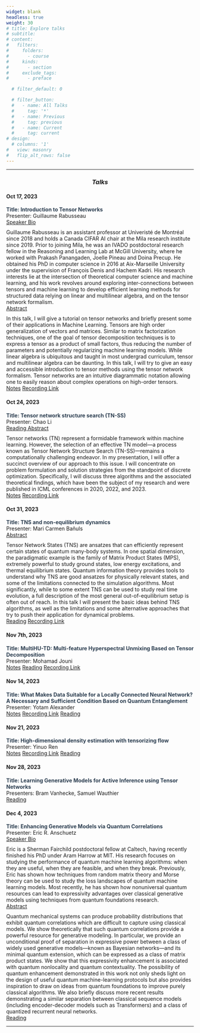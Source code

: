 ```yaml
---
widget: blank
headless: true
weight: 30
# title: Explore talks
# subtitle:
# content:
#   filters:
#     folders:
#       - course
#     kinds:
#       - section
#     exclude_tags:
#       - preface

  # filter_default: 0

  # filter_button:
  #   - name: All Talks
  #     tag: '*'
  #   - name: Previous
  #     tag: previous
  #   - name: Current
  #     tag: current
# design:
  # columns: '1'
#   view: masonry
#   flip_alt_rows: false
---
```


  ---
<section id="courses" class="some-section">
    <div class="row">
        <div class="col-12">
            <div class="listing" style="clear:both;">
                <div class="left" style="margin-bottom: 10px;">
                    <h3 style="text-align:center; font-style: italic;"> Talks</h3>
                    <!-- Add a new talk -->
                    <h4 style="margin-top: 20px;">Oct 17, 2023</h4>
                    <ul style="padding-left: 0;">
                        <li style="list-style-type: none;">
                            <b>
                                <a style="color: #2c3e50;"> Title: Introduction to Tensor Networks </a> 
                            </b>
                            <br> Presenter: Guillaume Rabusseau  
                            <br>
                            <a class="btn btn-primary btn-xs" data-toggle="collapse" href="#newTalkBio" role="button" aria-expanded="false" aria-controls="collapseExample" style="margin-top: 10px;">
                                Speaker Bio
                            </a>
                            <div class="collapse" id="newTalkBio">
                                <div class="card card-body" style="margin-top: 10px;">
                                    Guillaume Rabusseau is an assistant professor at Univeristé de Montréal since 2018 and holds a Canada CIFAR AI chair at the Mila research institute since 2019. Prior to joining Mila, he was an IVADO postdoctoral research fellow in the Reasoning and Learning Lab at McGill University, where he worked with Prakash Panangaden, Joelle Pineau and Doina Precup. He obtained his PhD in computer science in 2016 at Aix-Marseille University under the supervision of François Denis and Hachem Kadri. His research interests lie at the intersection of theoretical computer science and machine learning, and his work revolves around exploring inter-connections between tensors and machine learning to develop efficient learning methods for structured data relying on linear and multilinear algebra, and on the tensor network formalism.
                                </div>
                            </div>
                            <a class="btn btn-primary btn-xs" data-toggle="collapse" href="#newTalkAbstract" role="button" aria-expanded="false" aria-controls="collapseExample" style="margin-top: 10px;">
                                Abstract
                            </a>
                            <div class="collapse" id="newTalkAbstract">
                                <div class="card card-body" style="margin-top: 10px;">
                                    In this talk, I will give a tutorial on tensor networks and briefly present some of their applications in Machine Learning.
                                    Tensors are high order generalization of vectors and matrices. Similar to matrix factorization techniques, one of the goal of tensor decomposition techniques is to express a tensor as a product of small factors, thus reducing the number of parameters and potentially regularizing machine learning models. While linear algebra is ubiquitous and taught in most undergrad curriculum, tensor and multilinear algebra can be daunting. In this talk, I will try to give an easy and accessible introduction to tensor methods using the tensor network formalism. Tensor networks are an intuitive diagrammatic notation allowing one to easily reason about complex operations on high-order tensors.
                                </div>
                            </div>
                            <a href="notes/TNRG.pdf" download="TNRG.pdf" class="btn btn-primary btn-xs" style="margin-top: 10px;"> Notes</a>
                            <a href="https://www.youtube.com/channel/UCajE0Tzf0r3qORFsQIemglA" class="btn btn-primary btn-xs" style="margin-top: 10px;"> Recording Link</a>
                        </li>
                    </ul>
                    <!-- Add more talks here if needed -->
                </div>
            </div>
        </div>
    </div>
                    <!-- Add a new talk -->
                    <h4 style="margin-top: 20px;">Oct 24, 2023</h4>
                    <ul style="padding-left: 0;">
                        <li style="list-style-type: none;">
                            <b>
                                <a style="color: #2c3e50;"> Title: Tensor network structure search (TN-SS) </a> 
                            </b>
                            <br> Presenter: Chao Li  
                            <br>
                            <!-- <a class="btn btn-primary btn-xs" data-toggle="collapse" href="#newTalkBio" role="button" aria-expanded="false" aria-controls="collapseExample" style="margin-top: 10px;">
                                Speaker Bio
                            </a>
                            <div class="collapse" id="newTalkBio">
                                <div class="card card-body" style="margin-top: 10px;">
                                </div>
                            </div> -->
                             <a href="https://arxiv.org/abs/2304.12875" class="btn btn-primary btn-xs" style="margin-top: 10px;"> Reading
                             </a>
                            <a class="btn btn-primary btn-xs" data-toggle="collapse" href="#newTalkAbstract_0" role="button" aria-expanded="false" aria-controls="collapseExample" style="margin-top: 10px;">
                               Abstract
                            </a>
                            <div class="collapse" id="newTalkAbstract_0">
                                <div class="card card-body" style="margin-top: 10px;">
                                 Tensor networks (TN) represent a formidable framework within machine learning. However, the selection of an effective TN model—a process known as Tensor Network Structure Search (TN-SS)—remains a computationally challenging endeavor. In my presentation, I will offer a succinct overview of our approach to this issue. I will concentrate on problem formulation and solution strategies from the standpoint of discrete optimization. Specifically, I will discuss three algorithms and the associated theoretical findings, which have been the subject of my research and were published in ICML conferences in 2020, 2022, and 2023.
                                </div>
                            </div>
                            <a href="notes/TNSSMILA.pdf" download="TNSSMILA.pdf" class="btn btn-primary btn-xs" style="margin-top: 10px;"> Notes</a>
                            <a href="https://www.youtube.com/channel/UCajE0Tzf0r3qORFsQIemglA" class="btn btn-primary btn-xs" style="margin-top: 10px;"> Recording Link</a>
                        </li>
                    </ul>
                    <!-- Add more talks here if needed -->
                    <h4 style="margin-top: 20px;">Oct 31, 2023</h4>
                    <ul style="padding-left: 0;">
                        <li style="list-style-type: none;">
                            <b>
                                <a style="color: #2c3e50;"> Title: TNS and non-equilibrium dynamics </a> 
                            </b>
                            <br> Presenter: Mari Carmen Bañuls 
                            <br>
                            <!-- <a class="btn btn-primary btn-xs" data-toggle="collapse" href="#newTalkBio" role="button" aria-expanded="false" aria-controls="collapseExample" style="margin-top: 10px;">
                                Speaker Bio
                            </a>
                            <div class="collapse" id="newTalkBio">
                                <div class="card card-body" style="margin-top: 10px;">
                                </div>
                            </div> -->
                            <a class="btn btn-primary btn-xs" data-toggle="collapse" href="#newTalkAbstract_3" role="button" aria-expanded="false" aria-controls="collapseExample" style="margin-top: 10px;">
                                Abstract
                            </a>
                            <div class="collapse" id="newTalkAbstract_3">
                                <div class="card card-body" style="margin-top: 10px;">
                                Tensor Network States (TNS) are ansatzes that can efficiently represent certain states of quantum many-body systems. In one spatial dimension, the paradigmatic example is the family of Matrix Product States (MPS), extremely powerful to study ground states, low energy excitations, and thermal equilibrium states. Quantum information theory provides tools to understand why TNS are good ansatzes for physically relevant states, and some of the limitations connected to the simulation algorithms. Most significantly, while to some extent TNS can be used to study real time evolution, a full description of the most general out-of-equilibrium setup is often out of reach.  
In this talk I will present the basic ideas behind TNS algorithms, as well as the limitations and some alternative approaches that try to push their application for dynamical problems.
                                </div>
                            </div>
                            <a href="https://arxiv.org/abs/2209.11788" class="btn btn-primary btn-xs" style="margin-top: 10px;"> Reading</a>
                            <a href="https://www.youtube.com/watch?v=mrPAZ-ZqdGg" class="btn btn-primary btn-xs" style="margin-top: 10px;"> Recording Link</a>
                        </li>
                    </ul>
                     <!-- Add more talks here if needed -->
                    <h4 style="margin-top: 20px;">Nov 7th, 2023</h4>
                    <ul style="padding-left: 0;">
                        <li style="list-style-type: none;">
                            <b>
                                <a style="color: #2c3e50;"> Title: MultiHU-TD: Multi-feature Hyperspectral Unmixing Based on Tensor Decomposition </a> 
                            </b>
                            <br> Presenter: Mohamad Jouni 
                            <br>
                            <!-- <a class="btn btn-primary btn-xs" data-toggle="collapse" href="#newTalkBio" role="button" aria-expanded="false" aria-controls="collapseExample" style="margin-top: 10px;">
                                Speaker Bio
                            </a>
                            <div class="collapse" id="newTalkBio">
                                <div class="card card-body" style="margin-top: 10px;">
                                </div>
                            </div> -->
                            <!-- <a class="btn btn-primary btn-xs" data-toggle="collapse" href="#newTalkAbstract" role="button" aria-expanded="false" aria-controls="collapseExample" style="margin-top: 10px;">
                                Abstract
                            </a>
                            <div class="collapse" id="newTalkAbstract">
                                <div class="card card-body" style="margin-top: 10px;">
                                </div>
                            </div> -->
                            <a href="notes/MultiHUTD_slides.pdf" download="MultiHUTD_slides.pdf" class="btn btn-primary btn-xs" style="margin-top: 10px;"> Notes</a>
                            <a href="https://arxiv.org/abs/2310.03860" class="btn btn-primary btn-xs" style="margin-top: 10px;"> Reading</a>
                            <a href="https://youtu.be/OUimbKVZtvs?si=2KGShraYZD6PFxN7" class="btn btn-primary btn-xs" style="margin-top: 10px;"> Recording Link</a>
                        </li>
                    </ul>
                    <h4 style="margin-top: 20px;">Nov 14, 2023</h4>
                    <ul style="padding-left: 0;">
                        <li style="list-style-type: none;">
                            <b>
                                <a style="color: #2c3e50;"> Title: What Makes Data Suitable for a Locally Connected Neural Network? A Necessary and Sufficient Condition Based on Quantum Entanglement </a> 
                            </b>
                            <br> Presenter: Yotam Alexander 
                            <br>
                            <!-- <a class="btn btn-primary btn-xs" data-toggle="collapse" href="#newTalkBio" role="button" aria-expanded="false" aria-controls="collapseExample" style="margin-top: 10px;">
                                Speaker Bio
                            </a>
                            <div class="collapse" id="newTalkBio">
                                <div class="card card-body" style="margin-top: 10px;">
                                </div>
                            </div> -->
                            <!-- <a class="btn btn-primary btn-xs" data-toggle="collapse" href="#newTalkAbstract" role="button" aria-expanded="false" aria-controls="collapseExample" style="margin-top: 10px;">
                                Abstract
                            </a>
                            <div class="collapse" id="newTalkAbstract">
                                <div class="card card-body" style="margin-top: 10px;">
                                </div>
                            </div> -->
                            <a href="notes/talk_slides_latest.pptx" download="talk_slides_latest.pptx" class="btn btn-primary btn-xs" style="margin-top: 10px;"> Notes</a>
                            <a href="https://youtu.be/T7uY9cNu5Kw" class="btn btn-primary btn-xs" style="margin-top: 10px;"> Recording Link</a>
                            <a href="https://arxiv.org/abs/2303.11249" class="btn btn-primary btn-xs" style="margin-top: 10px;"> Reading</a>
                        </li>
                    </ul>
                    <h4 style="margin-top: 20px;">Nov 21, 2023</h4>
                    <ul style="padding-left: 0;">
                        <li style="list-style-type: none;">
                            <b>
                                <a style="color: #2c3e50;"> Title: High-dimensional density estimation with tensorizing flow </a> 
                            </b>
                            <br> Presenter: Yinuo Ren 
                            <br>
                            <!-- <a class="btn btn-primary btn-xs" data-toggle="collapse" href="#newTalkBio" role="button" aria-expanded="false" aria-controls="collapseExample" style="margin-top: 10px;">
                                Speaker Bio
                            </a>
                            <div class="collapse" id="newTalkBio">
                                <div class="card card-body" style="margin-top: 10px;">
                                </div>
                            </div> -->
                            <!-- <a class="btn btn-primary btn-xs" data-toggle="collapse" href="#newTalkAbstract" role="button" aria-expanded="false" aria-controls="collapseExample" style="margin-top: 10px;">
                                Abstract
                            </a>
                            <div class="collapse" id="newTalkAbstract">
                                <div class="card card-body" style="margin-top: 10px;">
                                </div>
                            </div> -->
                            <a href="notes/slides.pdf" download="slides.pdf" class="btn btn-primary btn-xs" style="margin-top: 10px;"> Notes</a>
                            <a href="https://youtu.be/qVW1_DnQXKI" class="btn btn-primary btn-xs" style="margin-top: 10px;"> Recording Link</a>
                            <a href="https://arxiv.org/abs/2212.00759" class="btn btn-primary btn-xs" style="margin-top: 10px;"> Reading</a>
                        </li>
                    </ul>
                    <h4 style="margin-top: 20px;">Nov 28, 2023</h4>
                    <ul style="padding-left: 0;">
                        <li style="list-style-type: none;">
                            <b>
                                <a style="color: #2c3e50;"> Title: Learning Generative Models for Active Inference using Tensor Networks </a> 
                            </b>
                            <br> Presenters: Bram Vanhecke, Samuel Wauthier 
                            <br>
                            <!-- <a class="btn btn-primary btn-xs" data-toggle="collapse" href="#newTalkBio" role="button" aria-expanded="false" aria-controls="collapseExample" style="margin-top: 10px;">
                                Speaker Bio
                            </a>
                            <div class="collapse" id="newTalkBio">
                                <div class="card card-body" style="margin-top: 10px;">
                                </div>
                            </div> -->
                            <!-- <a class="btn btn-primary btn-xs" data-toggle="collapse" href="#newTalkAbstract" role="button" aria-expanded="false" aria-controls="collapseExample" style="margin-top: 10px;">
                                Abstract
                            </a>
                            <div class="collapse" id="newTalkAbstract">
                                <div class="card card-body" style="margin-top: 10px;">
                                </div>
                            </div> -->
                            <!-- <a href="https://www.youtube.com/channel/UCajE0Tzf0r3qORFsQIemglA" class="btn btn-primary btn-xs" style="margin-top: 10px;"> Recording Link</a> -->
                            <a href="https://arxiv.org/abs/2208.08713" class="btn btn-primary btn-xs" style="margin-top: 10px;"> Reading</a>
                        </li>
                    </ul>
                    <h4 style="margin-top: 20px;">Dec 4, 2023</h4>
                    <ul style="padding-left: 0;">
                        <li style="list-style-type: none;">
                            <b>
                                <a style="color: #2c3e50;"> Title: Enhancing Generative Models via Quantum Correlations </a> 
                            </b>
                            <br> Presenter: Eric R. Anschuetz 
                            <br>
                            <a class="btn btn-primary btn-xs" data-toggle="collapse" href="#newTalkBio_dec4" role="button" aria-expanded="false" aria-controls="collapseExample" style="margin-top: 10px;">
                                Speaker Bio
                            </a>
                            <div class="collapse" id="newTalkBio_dec4">
                                <div class="card card-body" style="margin-top: 10px;">
Eric is a Sherman Fairchild postdoctoral fellow at Caltech, having recently finished his PhD under Aram Harrow at MIT. His research focuses on studying the performance of quantum machine learning algorithms: when they are useful, when they are feasible, and when they break. Previously, Eric has shown how techniques from random matrix theory and Morse theory can be used to study the loss landscapes of quantum machine learning models. Most recently, he has shown how nonuniversal quantum resources can lead to expressivity advantages over classical generative models using techniques from quantum foundations research.
                                </div>
                            </div> 
                            <a class="btn btn-primary btn-xs" data-toggle="collapse" href="#newTalkAbstract_dec4" role="button" aria-expanded="false" aria-controls="collapseExample" style="margin-top: 10px;">
                                Abstract
                            </a>
                            <div class="collapse" id="newTalkAbstract_dec4">
                                <div class="card card-body" style="margin-top: 10px;">
                                Quantum mechanical systems can produce probability distributions that exhibit quantum correlations which are difficult to capture using classical models. We show theoretically that such quantum correlations provide a powerful resource for generative modeling. In particular, we provide an unconditional proof of separation in expressive power between a class of widely used generative models—known as Bayesian networks—and its minimal quantum extension, which can be expressed as a class of matrix product states. We show that this expressivity enhancement is associated with quantum nonlocality and quantum contextuality. The possibility of quantum enhancement demonstrated in this work not only sheds light on the design of useful quantum machine-learning protocols but also provides inspiration to draw on ideas from quantum foundations to improve purely classical algorithms. We also briefly discuss more recent results demonstrating a similar separation between classical sequence models (including encoder-decoder models such as Transformers) and a class of quantized recurrent neural networks.
                                </div>
                            </div>
                             <!-- <a href="https://www.youtube.com/channel/UCajE0Tzf0r3qORFsQIemglA" class="btn btn-primary btn-xs" style="margin-top: 10px;"> Recording Link</a> -->
                            <a href="https://arxiv.org/abs/2101.08354" class="btn btn-primary btn-xs" style="margin-top: 10px;"> Reading</a>
                        </li>
                    </ul>
                </div>
            </div>
        </div>
    </div>
</section>

---

